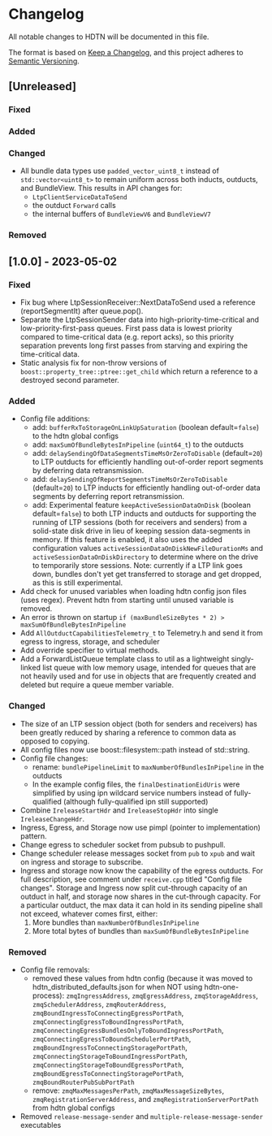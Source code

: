 # Changelog

All notable changes to HDTN will be documented in this file.

The format is based on [Keep a Changelog](https://keepachangelog.com/en/1.0.0/),
and this project adheres to [Semantic Versioning](https://semver.org/spec/v2.0.0.html).

## [Unreleased]

### Fixed

### Added

### Changed

* All bundle data types use `padded_vector_uint8_t` instead of `std::vector<uint8_t>` to remain uniform across both inducts, outducts, and BundleView.  This results in API changes for:
    - `LtpClientServiceDataToSend`
    - the outduct `Forward` calls
    - the internal buffers of `BundleViewV6` and `BundleViewV7`

### Removed

## [1.0.0] - 2023-05-02

### Fixed

* Fix bug where LtpSessionReceiver::NextDataToSend used a reference (reportSegmentIt) after queue.pop().
* Separate the LtpSessionSender data into high-priority-time-critical and low-priority-first-pass queues.  First pass data is lowest priority compared to time-critical data (e.g. report acks), so this priority separation prevents long first passes from starving and expiring the time-critical data.
* Static analysis fix for non-throw versions of `boost::property_tree::ptree::get_child` which return a reference to a destroyed second parameter.

### Added

* Config file additions:
    - add: `bufferRxToStorageOnLinkUpSaturation` (boolean default=`false`) to the hdtn global configs
    - add: `maxSumOfBundleBytesInPipeline` (`uint64_t`) to the outducts
    - add: `delaySendingOfDataSegmentsTimeMsOrZeroToDisable` (default=`20`) to LTP outducts for efficiently handling out-of-order report segments by deferring data retransmission.
    - add: `delaySendingOfReportSegmentsTimeMsOrZeroToDisable` (default=`20`) to LTP inducts for efficiently handling out-of-order data segments by deferring report retransmission.
    - add: Experimental feature `keepActiveSessionDataOnDisk` (boolean default=`false`) to both LTP inducts and outducts for supporting the running of LTP sessions (both for receivers and senders) from a solid-state disk drive in lieu of keeping session data-segments in memory.  If this feature is enabled, it also uses the added configuration values `activeSessionDataOnDiskNewFileDurationMs` and `activeSessionDataOnDiskDirectory` to determine where on the drive to temporarily store sessions.  Note: currently if a LTP link goes down, bundles don't yet get transferred to storage and get dropped, as this is still experimental.
* Add check for unused variables when loading hdtn config json files (uses regex). Prevent hdtn from starting until unused variable is removed.
* An error is thrown on startup `if (maxBundleSizeBytes * 2) > maxSumOfBundleBytesInPipeline`
* Add `AllOutductCapabilitiesTelemetry_t` to Telemetry.h and send it from egress to ingress, storage, and scheduler
* Add override specifier to virtual methods.
* Add a ForwardListQueue template class to util as a lightweight singly-linked list queue with low memory usage, intended for queues that are not heavily used and for use in objects that are frequently created and deleted but require a queue member variable.


### Changed

* The size of an LTP session object (both for senders and receivers) has been greatly reduced by sharing a reference to common data as opposed to copying.
* All config files now use boost::filesystem::path instead of std::string.
* Config file changes:
    - rename: `bundlePipelineLimit` to `maxNumberOfBundlesInPipeline` in the outducts
    - In the example config files, the `finalDestinationEidUris` were simplified by using ipn wildcard service numbers instead of fully-qualified (although fully-qualified ipn still supported)
* Combine `IreleaseStartHdr` and `IreleaseStopHdr` into single `IreleaseChangeHdr`.
* Ingress, Egress, and Storage now use pimpl (pointer to implementation) pattern.
* Change egress to scheduler socket from pubsub to pushpull.
* Change scheduler release messages socket from `pub` to `xpub` and wait on ingress and storage to subscribe.
* Ingress and storage now know the capability of the egress outducts.  For full description, see comment under `receive.cpp` titled "Config file changes".  Storage and Ingress now split cut-through capacity of an outduct in half, and storage now shares in the cut-through capacity.  For a particular outduct, the max data it can hold in its sending pipeline shall not exceed, whatever comes first, either:
    1. More bundles than `maxNumberOfBundlesInPipeline`
    2. More total bytes of bundles than `maxSumOfBundleBytesInPipeline`
    
### Removed

* Config file removals:
    - removed these values from hdtn config (because it was moved to hdtn_distributed_defaults.json for when NOT using hdtn-one-process): `zmqIngressAddress`, `zmqEgressAddress`, `zmqStorageAddress`, `zmqSchedulerAddress`, `zmqRouterAddress`, `zmqBoundIngressToConnectingEgressPortPath`, `zmqConnectingEgressToBoundIngressPortPath`, `zmqConnectingEgressBundlesOnlyToBoundIngressPortPath`, `zmqConnectingEgressToBoundSchedulerPortPath`, `zmqBoundIngressToConnectingStoragePortPath`, `zmqConnectingStorageToBoundIngressPortPath`, `zmqConnectingStorageToBoundEgressPortPath`, `zmqBoundEgressToConnectingStoragePortPath`, `zmqBoundRouterPubSubPortPath`
    - remove: `zmqMaxMessagesPerPath`, `zmqMaxMessageSizeBytes`, `zmqRegistrationServerAddress`, and `zmqRegistrationServerPortPath` from hdtn global configs
* Removed `release-message-sender` and `multiple-release-message-sender` executables

